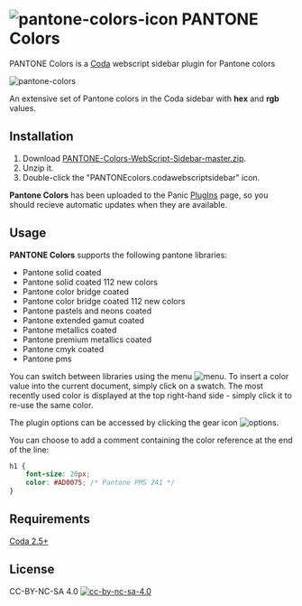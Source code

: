 # ![pantone-colors-icon](https://cloud.githubusercontent.com/assets/1267580/25302406/a0486b5e-273d-11e7-9787-75021173a1d7.png) PANTONE Colors

PANTONE Colors is a [Coda](https://www.panic.com/coda/) webscript sidebar plugin for Pantone colors

![pantone-colors](https://cloud.githubusercontent.com/assets/1267580/25302407/a04eb4dc-273d-11e7-8992-9ea69b44edf5.png)

An extensive set of Pantone colors in the Coda sidebar with **hex** and **rgb** values.

## Installation

1. Download [PANTONE-Colors-WebScript-Sidebar-master.zip](https://github.com/dgmid/PANTONE-Colors-WebScript-Sidebar/archive/master.zip).
2. Unzip it.
3. Double-click the "PANTONEcolors.codawebscriptsidebar" icon.

**Pantone Colors** has been uploaded to the Panic [PlugIns](https://www.panic.com/coda/plugins.php#Sidebars) page, so you should recieve automatic updates when they are available.

## Usage

**PANTONE Colors** supports the following pantone libraries:

- Pantone solid coated
- Pantone solid coated 112 new colors
- Pantone color bridge coated
- Pantone color bridge coated 112 new colors
- Pantone pastels and neons coated
- Pantone extended gamut coated
- Pantone metallics coated
- Pantone premium metallics coated
- Pantone cmyk coated
- Pantone pms

You can switch between libraries using the menu ![menu](https://cloud.githubusercontent.com/assets/1267580/25302409/a05c7266-273d-11e7-8b98-6a3b61aaf2b9.png). To insert a color value into the current document, simply click on a swatch. The most recently used color is displayed at the top right-hand side - simply click it to re-use the same color.

The plugin options can be accessed by clicking the gear icon ![options](https://cloud.githubusercontent.com/assets/1267580/25302408/a05890c4-273d-11e7-9171-9c1dd04ea1f1.png).

You can choose to add a comment containing the color reference at the end of the line:

```css
h1 {
	font-size: 20px;
	color: #AD0075; /* Pantone PMS 241 */
}
```

## Requirements

[Coda 2.5+](https://www.panic.com/coda/)

## License

CC-BY-NC-SA 4.0 [![cc-by-nc-sa-4.0](https://i.creativecommons.org/l/by-nc-sa/4.0/80x15.png)](http://creativecommons.org/licenses/by-nc-sa/4.0/)
